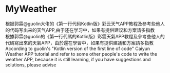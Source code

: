 # MyWeather
根据郭霖@guolin大佬的《第一行代码Kotlin版》彩云天气APP教程及参考些他人的代码写出来的天气APP,由于还在学习中，如果有提供建议和方案请多指教</br>根據郭霖@guolin的《第一行代碼的Kotlin版》彩雲天氣APP教程及參考些他人的代碼寫出來的天氣APP，由於還在學習中，如果有提供建議和方案請多指教</br>According to guolin's "Kotlin version of the first line of code" Caiyun Weather APP tutorial and refer to some other people's code to write the weather APP, because it is still learning, if you have suggestions and solutions, please advise